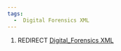```yaml
---
tags:
  -  Digital Forensics XML
---
```

1.  REDIRECT [Digital_Forensics XML](digital_forensics_xml.md)